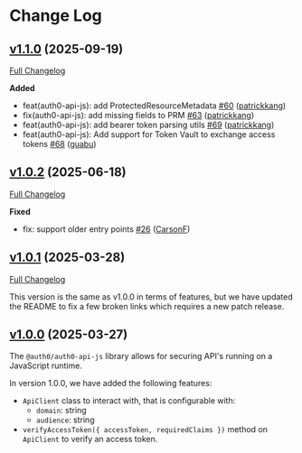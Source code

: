 # Change Log

## [v1.1.0](https://github.com/auth0/auth0-auth-js/releases/tag/auth0-api-js-v1.1.0) (2025-09-19)
[Full Changelog](https://github.com/auth0/auth0-auth-js/compare/auth0-api-js-v1.0.2...auth0-api-js-v1.1.0)

**Added**
- feat(auth0-api-js): add ProtectedResourceMetadata [\#60](https://github.com/auth0/auth0-auth-js/pull/60) ([patrickkang](https://github.com/patrickkang))
- fix(auth0-api-js): add missing fields to PRM [\#63](https://github.com/auth0/auth0-auth-js/pull/63) ([patrickkang](https://github.com/patrickkang))
- feat(auth0-api-js): add bearer token parsing utils [\#69](https://github.com/auth0/auth0-auth-js/pull/69) ([patrickkang](https://github.com/patrickkang))
- feat(auth0-api-js): Add support for Token Vault to exchange access tokens [\#68](https://github.com/auth0/auth0-auth-js/pull/68) ([guabu](https://github.com/guabu))

## [v1.0.2](https://github.com/auth0/auth0-auth-js/releases/tag/auth0-api-js-v1.0.2) (2025-06-18)
[Full Changelog](https://github.com/auth0/auth0-auth-js/compare/auth0-api-js-v1.0.1...auth0-api-js-v1.0.2)

**Fixed**
- fix: support older entry points [\#26](https://github.com/auth0/auth0-auth-js/pull/26) ([CarsonF](https://github.com/CarsonF))

## [v1.0.1](https://github.com/auth0/auth0-auth-js/releases/tag/auth0-api-js-v1.0.1) (2025-03-28)
[Full Changelog](https://github.com/auth0/auth0-auth-js/compare/auth0-api-js-v1.0.0...auth0-api-js-v1.0.1)

This version is the same as v1.0.0 in terms of features, but we have updated the README to fix a few broken links which requires a new patch release.


## [v1.0.0](https://github.com/auth0/auth0-auth-js/releases/tag/auth0-api-js-v1.0.1) (2025-03-27)

The `@auth0/auth0-api-js` library allows for securing API's running on a JavaScript runtime.

In version 1.0.0, we have added the following features:

- `ApiClient` class to interact with, that is configurable with:
    - `domain`: string
    - `audience`: string
- `verifyAccessToken({ accessToken, requiredClaims })` method on `ApiClient` to verify an access token.
